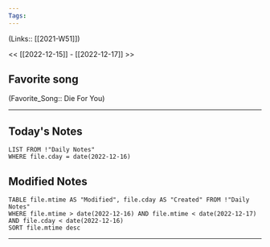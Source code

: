 ```yaml
---
Tags:
---
```

(Links:: [[2021-W51]])

<< [[2022-12-15]] - [[2022-12-17]] >>
## Favorite song
(Favorite_Song:: Die For You)
___
## Today's Notes
```dataview
LIST FROM !"Daily Notes"
WHERE file.cday = date(2022-12-16)
```
## Modified Notes
```dataview
TABLE file.mtime AS "Modified", file.cday AS "Created" FROM !"Daily Notes" 
WHERE file.mtime > date(2022-12-16) AND file.mtime < date(2022-12-17) AND file.cday < date(2022-12-16)
SORT file.mtime desc
```
___
